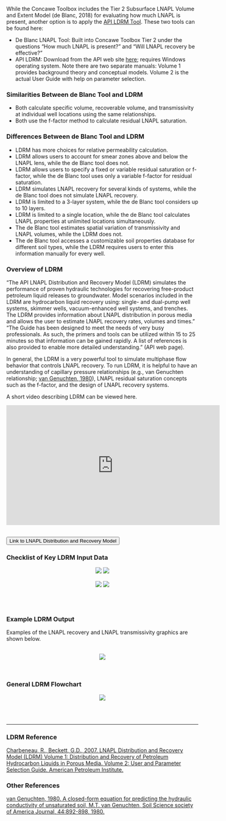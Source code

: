 While the Concawe Toolbox includes the Tier 2 Subsurface LNAPL Volume and Extent Model (de Blanc, 2018) for evaluating how much LNAPL is present, another option is to apply the <a href="https://www.api.org/oil-and-natural-gas/environment/clean-water/ground-water/lnapl/ldrm" target="_blank">API LDRM Tool</a>. These two tools can be found here: <br>

<ul>
  <li>De Blanc LNAPL Tool:  Built into Concawe Toolbox Tier 2 under the questions “How much LNAPL is present?” and “Will LNAPL recovery be effective?”</li>
  
  <li>API LDRM:  Download from the API web site <a href="https://www.api.org/oil-and-natural-gas/environment/clean-water/ground-water/lnapl/ldrm" target="_blank">here</a>; requires Windows operating system. Note there are two separate manuals:  Volume 1 provides background theory and conceptual models. Volume 2 is the actual User Guide with help on parameter selection.</li>
</ul>

<h3><b> Similarities Between de Blanc Tool and LDRM </b></h3>

<ul>
<li>Both calculate specific volume, recoverable volume, and transmissivity at individual well locations using the same relationships.</li>

<li>Both use the f-factor method to calculate residual LNAPL saturation. </li>
</ul>

<h3><b> Differences Between de Blanc Tool and LDRM </b></h3>

<ul>
<li> LDRM has more choices for relative permeability calculation. </li>
<li> LDRM allows users to account for smear zones above and below the LNAPL lens, while the de Blanc tool does not. </li>
<li> LDRM allows users to specify a fixed or variable residual saturation or f-factor, while the de Blanc tool uses only a variable f-factor for residual saturation. </li>
<li> LDRM simulates LNAPL recovery for several kinds of systems, while the de Blanc tool does not simulate LNAPL recovery. </li>
<li> LDRM is limited to a 3-layer system, while the de Blanc tool considers up to 10 layers. </li>
<li> LDRM is limited to a single location, while the de Blanc tool calculates LNAPL properties at unlimited locations simultaneously. </li>
<li> The de Blanc tool estimates spatial variation of transmissivity and LNAPL volumes, while the LDRM does not. </li>
<li> The de Blanc tool accesses a customizable soil properties database for different soil types, while the LDRM requires users to enter this information manually for every well. </li>
</ul>

<h3><b> Overview of LDRM </b></h3>

“The API LNAPL Distribution and Recovery Model (LDRM) simulates the performance of proven hydraulic technologies for recovering free-product petroleum liquid releases to groundwater. Model scenarios included in the LDRM are hydrocarbon liquid recovery using:  single- and dual-pump well systems, skimmer wells, vacuum-enhanced well systems, and trenches. The LDRM provides information about LNAPL distribution in porous media and allows the user to estimate LNAPL recovery rates, volumes and times.” “The Guide has been designed to meet the needs of very busy professionals. As such, the primers and tools can be utilized within 15 to 25 minutes so that information can be gained rapidly. A list of references is also provided to enable more detailed understanding.” (API web page).

In general, the LDRM is a very powerful tool to simulate multiphase flow behavior that controls LNAPL recovery. To run LDRM, it is helpful to have an understanding of capillary pressure relationships (e.g., van Genuchten relationship; <a href="https://acsess.onlinelibrary.wiley.com/doi/abs/10.2136/sssaj1980.03615995004400050002x" target="_blank">van Genuchten, 1980</a>), LNAPL residual saturation concepts such as the f-factor, and the design of LNAPL recovery systems.

A short video describing LDRM can be viewed here.

<p align="center">
<iframe width="560" height="315" src="https://www.youtube.com/embed/H8JP8gvZcr8" frameborder="0" allow="accelerometer; autoplay; clipboard-write; encrypted-media; gyroscope; picture-in-picture" allowfullscreen></iframe><br><br>

<button class="btn btn-lg btn-primarys" onclick=" window.open('https://www.api.org/oil-and-natural-gas/environment/clean-water/ground-water/lnapl/ldrm ','_blank')"> Link to LNAPL Distribution and Recovery Model</button>
</p>

<h3><b> Checklist of Key LDRM Input Data </h3></b>

<p align="center">
<img src="./02_LNAPL-Volume/Tier-3/images/Picture1.png">
<img src="./02_LNAPL-Volume/Tier-3/images/Picture2.png">
<br><br>
<img src="./02_LNAPL-Volume/Tier-3/images/Picture3.png">
<img src="./02_LNAPL-Volume/Tier-3/images/Picture4.png">
</p><br><br>

<h3><b> Example LDRM Output </h3></b>

Examples of the LNAPL recovery and LNAPL transmissivity graphics are shown below.<br><br>

<p align="center">
<img src="./02_LNAPL-Volume/Tier-3/images/Picture5.png">
</p><br>

<h3><b> General LDRM Flowchart </b></h3>

<p align="center">
<img src="./02_LNAPL-Volume/Tier-3/images/Picture6.png">
</p><br><br>

<hr class="featurette-divider">

<h3><b> LDRM Reference </h3></b>

<a href="https://www.api.org/oil-and-natural-gas/environment/clean-water/ground-water/lnapl/ldrm" target="_blank">Charbeneau, R., Beckett, G.D., 2007. LNAPL Distribution and Recovery Model (LDRM) Volume 1: Distribution and Recovery of Petroleum Hydrocarbon Liquids in Porous Media. Volume 2: User and Parameter Selection Guide. American Petroleum Institute.</a>

<h3><b> Other References </h3></b>

<a href="https://acsess.onlinelibrary.wiley.com/doi/abs/10.2136/sssaj1980.03615995004400050002x" target="_blank">van Genuchten, 1980. A closed-form equation for predicting the hydraulic conductivity of unsaturated soil, M.T. van Genuchten, Soil Science society of America Journal, 44:892-898, 1980.</a>
